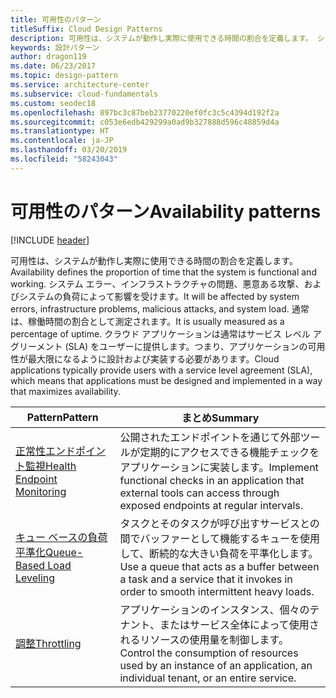 ```yaml
---
title: 可用性のパターン
titleSuffix: Cloud Design Patterns
description: 可用性は、システムが動作し実際に使用できる時間の割合を定義します。 システム エラー、インフラストラクチャの問題、悪意ある攻撃、およびシステムの負荷によって影響を受けます。 通常は、稼働時間の割合として測定されます。 クラウド アプリケーションは通常はサービス レベル アグリーメント (SLA) をユーザーに提供します。つまり、アプリケーションの可用性が最大限になるように設計および実装する必要があります。
keywords: 設計パターン
author: dragon119
ms.date: 06/23/2017
ms.topic: design-pattern
ms.service: architecture-center
ms.subservice: cloud-fundamentals
ms.custom: seodec18
ms.openlocfilehash: 897bc3c87beb23770220ef0fc3c5c4394d192f2a
ms.sourcegitcommit: c053e6edb429299a0ad9b327888d596c48859d4a
ms.translationtype: HT
ms.contentlocale: ja-JP
ms.lasthandoff: 03/20/2019
ms.locfileid: "58243043"
---
```

# <a name="availability-patterns"></a><span data-ttu-id="8eba5-107">可用性のパターン</span><span class="sxs-lookup"><span data-stu-id="8eba5-107">Availability patterns</span></span>

[!INCLUDE [header](../../_includes/header.md)]

<span data-ttu-id="8eba5-108">可用性は、システムが動作し実際に使用できる時間の割合を定義します。</span><span class="sxs-lookup"><span data-stu-id="8eba5-108">Availability defines the proportion of time that the system is functional and working.</span></span> <span data-ttu-id="8eba5-109">システム エラー、インフラストラクチャの問題、悪意ある攻撃、およびシステムの負荷によって影響を受けます。</span><span class="sxs-lookup"><span data-stu-id="8eba5-109">It will be affected by system errors, infrastructure problems, malicious attacks, and system load.</span></span> <span data-ttu-id="8eba5-110">通常は、稼働時間の割合として測定されます。</span><span class="sxs-lookup"><span data-stu-id="8eba5-110">It is usually measured as a percentage of uptime.</span></span> <span data-ttu-id="8eba5-111">クラウド アプリケーションは通常はサービス レベル アグリーメント (SLA) をユーザーに提供します。つまり、アプリケーションの可用性が最大限になるように設計および実装する必要があります。</span><span class="sxs-lookup"><span data-stu-id="8eba5-111">Cloud applications typically provide users with a service level agreement (SLA), which means that applications must be designed and implemented in a way that maximizes availability.</span></span>

|                            <span data-ttu-id="8eba5-112">Pattern</span><span class="sxs-lookup"><span data-stu-id="8eba5-112">Pattern</span></span>                             |                                                           <span data-ttu-id="8eba5-113">まとめ</span><span class="sxs-lookup"><span data-stu-id="8eba5-113">Summary</span></span>                                                            |
|----------------------------------------------------------------|------------------------------------------------------------------------------------------------------------------------------|
| [<span data-ttu-id="8eba5-114">正常性エンドポイント監視</span><span class="sxs-lookup"><span data-stu-id="8eba5-114">Health Endpoint Monitoring</span></span>](../health-endpoint-monitoring.md) | <span data-ttu-id="8eba5-115">公開されたエンドポイントを通じて外部ツールが定期的にアクセスできる機能チェックをアプリケーションに実装します。</span><span class="sxs-lookup"><span data-stu-id="8eba5-115">Implement functional checks in an application that external tools can access through exposed endpoints at regular intervals.</span></span> |
|  [<span data-ttu-id="8eba5-116">キュー ベースの負荷平準化</span><span class="sxs-lookup"><span data-stu-id="8eba5-116">Queue-Based Load Leveling</span></span>](../queue-based-load-leveling.md)  | <span data-ttu-id="8eba5-117">タスクとそのタスクが呼び出すサービスとの間でバッファーとして機能するキューを使用して、断続的な大きい負荷を平準化します。</span><span class="sxs-lookup"><span data-stu-id="8eba5-117">Use a queue that acts as a buffer between a task and a service that it invokes in order to smooth intermittent heavy loads.</span></span>  |
|                 [<span data-ttu-id="8eba5-118">調整</span><span class="sxs-lookup"><span data-stu-id="8eba5-118">Throttling</span></span>](../throttling.md)                 |   <span data-ttu-id="8eba5-119">アプリケーションのインスタンス、個々のテナント、またはサービス全体によって使用されるリソースの使用量を制御します。</span><span class="sxs-lookup"><span data-stu-id="8eba5-119">Control the consumption of resources used by an instance of an application, an individual tenant, or an entire service.</span></span>    |
